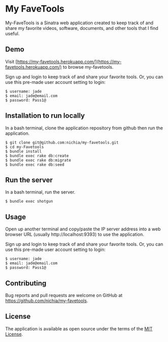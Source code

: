 # My FaveTools

My-FaveTools is a Sinatra web application created to keep track of and share my favorite videos, software, documents, and other tools that I find useful.

## Demo

Visit [https://my-favetools.herokuapp.com/](https://my-favetools.herokuapp.com/) to browse my-favetools.

Sign up and login to keep track of and share your favorite tools. Or, you can use this pre-made user account setting to login:

    $ username: jade
    $ email: jade@email.com
    $ password: Pass1@

## Installation to run locally

In a bash terminal, clone the application repository from github then run the application.

    $ git clone git@github.com:nichia/my-favetools.git
    $ cd my-Favetools
    $ bundle install
    $ bundle exec rake db:create
    $ bundle exec rake db:migrate
    $ bundle exec rake db:seed

## Run the server

In a bash terminal, run the server.

    $ bundle exec shotgun

## Usage

Open up another terminal and copy/paste the IP server address into a web browser URL (usually http://localhost:9393) to use the application.

Sign up and login to keep track of and share your favorite tools. Or, you can use this pre-made user account setting to login:

    $ username: jade
    $ email: jade@email.com
    $ password: Pass1@

## Contributing

Bug reports and pull requests are welcome on GitHub at https://github.com/nichia/my-favetools.

## License

The application is available as open source under the terms of the [MIT License](https://opensource.org/licenses/MIT).

